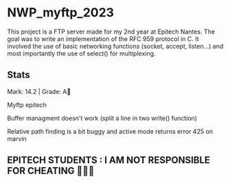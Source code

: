 # NWP_myftp_2023

This project is a FTP server made for my 2nd year at Epitech Nantes. The goal was to write an implementation of the RFC 959 protocol in C.
It involved the use of basic networking functions (socket, accept, listen...) and most importantly the use of select() for multiplexing. 

## Stats

Mark: 14.2 | Grade: A🥇

Myftp epitech

Buffer managment doesn't work (split a line in two write() function)

Relative path finding is a bit buggy and active mode returns error 425 on marvin

## EPITECH STUDENTS : I AM NOT RESPONSIBLE FOR CHEATING 🫵🫵🫵
